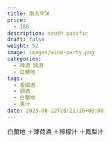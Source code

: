 ```yaml
---
title: 南太平洋
price:
  - 160
description: south pacific
draft: false
weight: 52
image: images/wine-party.png
categories:
  - 啤酒 調酒
  - 白蘭地
tags:
  - 香甜酒
  - 調酒
  - 白蘭地
  - 果汁
date: 2023-08-22T20:21:16+08:00
---
```

 白蘭地 ＋薄荷酒 ＋檸檬汁 ＋鳳梨汁